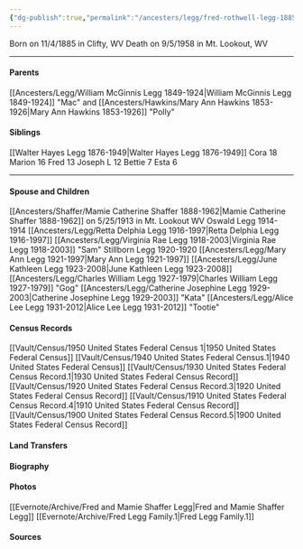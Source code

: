```yaml
---
{"dg-publish":true,"permalink":"/ancesters/legg/fred-rothwell-legg-1885-1958/","tags":["Fred-Legg"]}
---
```


Born on  11/4/1885 in Clifty, WV
Death on 9/5/1958 in Mt. Lookout, WV

---
#### Parents

[[Ancesters/Legg/William McGinnis Legg 1849-1924\|William McGinnis Legg 1849-1924]] "Mac" and [[Ancesters/Hawkins/Mary Ann Hawkins 1853-1926\|Mary Ann Hawkins 1853-1926]] "Polly"
#### Siblings
[[Walter Hayes Legg 1876-1949\|Walter Hayes Legg 1876-1949]]
Cora 18
Marion 16
Fred 13
Joseph L 12
Bettie 7
Esta 6

---
#### Spouse and Children
[[Ancesters/Shaffer/Mamie Catherine Shaffer 1888-1962\|Mamie Catherine Shaffer 1888-1962]] on 5/25/1913 in Mt. Lookout WV
Oswald Legg 1914-1914
[[Ancesters/Legg/Retta Delphia Legg 1916-1997\|Retta Delphia Legg 1916-1997]]
[[Ancesters/Legg/Virginia Rae Legg 1918-2003\|Virginia Rae Legg 1918-2003]] "Sam"
Stillborn Legg 1920-1920
[[Ancesters/Legg/Mary Ann Legg 1921-1997\|Mary Ann Legg 1921-1997]]
[[Ancesters/Legg/June Kathleen Legg 1923-2008\|June Kathleen Legg 1923-2008]]
[[Ancesters/Legg/Charles William Legg 1927-1979\|Charles William Legg 1927-1979]] "Gog"
[[Ancesters/Legg/Catherine Josephine Legg 1929-2003\|Catherine Josephine Legg 1929-2003]] "Kata"
[[Ancesters/Legg/Alice Lee Legg 1931-2012\|Alice Lee Legg 1931-2012]] "Tootie"
#### Census Records
[[Vault/Census/1950 United States Federal Census 1\|1950 United States Federal Census]]
[[Vault/Census/1940 United States Federal Census.1\|1940 United States Federal Census]]
[[Vault/Census/1930 United States Federal Census Record.1\|1930 United States Federal Census Record]]
[[Vault/Census/1920 United States Federal Census Record.3\|1920 United States Federal Census Record]]
[[Vault/Census/1910 United States Federal Census Record.4\|1910 United States Federal Census Record]]
[[Vault/Census/1900 United States Federal Census Record.5\|1900 United States Federal Census Record]]
#### Land Transfers

#### Biography

#### Photos
[[Evernote/Archive/Fred and Mamie Shaffer Legg\|Fred and Mamie Shaffer Legg]]
[[Evernote/Archive/Fred Legg Family.1\|Fred Legg Family.1]]
#### Sources

